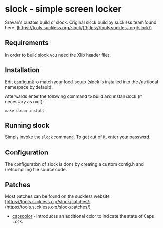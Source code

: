 # slock - simple screen locker

Sravan's custom build of slock. Original slock build by suckless team found here: [https://tools.suckless.org/slock/](https://tools.suckless.org/slock/)

## Requirements

In order to build slock you need the Xlib header files.

## Installation

Edit [config.mk](config.mk) to match your local setup (slock is installed into
the /usr/local namespace by default).

Afterwards enter the following command to build and install slock
(if necessary as root):

```
make clean install
```

## Running slock

Simply invoke the `slock` command. To get out of it, enter your password.

## Configuration

The configuration of slock is done by creating a custom config.h and (re)compiling the source code.

## Patches

Most patches can be found on the suckless website: [https://tools.suckless.org/slock/patches/](https://tools.suckless.org/slock/patches/)

* [capscolor](https://tools.suckless.org/slock/patches/capscolor/) - Introduces an additional color to indicate the state of Caps Lock.
